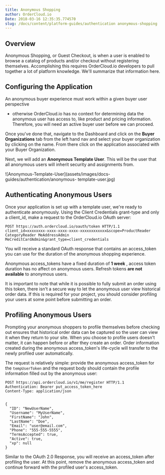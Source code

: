 ```yaml
---
title: Anonymous Shopping
author: OrderCloud.io 
Date: 2018-03-16 12:35:35.774570
slug: /docs/content/platform-guides/authentication anonymous-shopping
---
```



## Overview

Anonymous Shopping, or Guest Checkout, is when a user is enabled to browse a
catalog of products and/or checkout without registering themselves.
Accomplishing this requires OrderCloud.io developers to pull together a lot of
platform knowledge. We'll summarize that information here.

## Configuring the Application

An anonymous buyer experience must work within a given buyer user perspective
- otherwise OrderCloud.io has no context for determining data the anonymous
user has access to, like product and pricing information. Therefore, you will
need an active buyer user before we can proceed.

Once you've done that, navigate to the Dashboard and click on the **Buyer
Organizations** tab from the left hand nav and select your buyer organization
by clicking on the name. From there click on the application associated with
your Buyer Organization.

Next, we will add an **Anonymous Template User**. This will be the user that
all anonymous users will inherit security and assignments from.

![Anonymous-Template-User](assets/images/docs-guides/authentication/anonymous-
template-user.jpg)

## Authenticating Anonymous Users

Once your application is set up with a template user, we're ready to
authenticate anonymously. Using the Client Credentials grant-type and only a
client_id, make a request to the OrderCloud.io OAuth server:

    
    
    POST https://auth.ordercloud.io/oauth/token HTTP/1.1
    client_id=xxxxxxxx-xxxx-xxxx-xxxx-xxxxxxxxxxxx&scope=ProductReader CategoryReader MeAddressAdmin MeCreditCardAdmin&grant_type=client_credentials
    

You will receive a standard OAuth response that contains an access_token you
can use for the duration of the anonymous shopping experience.

Anonymous access_tokens have a fixed duration of **1 week** , access token
duration has no affect on anonymous users. Refresh tokens **are not
available** to anonymous users.

It is important to note that while it is possible to fully submit an order
using this token, there isn't a secure way to let the anonymous user view
historical order data. If this is required for your project, you should
consider profiling your users at some point before submitting an order.

## Profiling Anonymous Users

Prompting your anonymous shoppers to profile themselves before checking out
ensures that historical order data can be captured so the user can view it
when they return to your site. When you choose to profile users doesn't
matter, it can happen before or after they create an order. Order information
created during the anonymous access_token's life-cycle will transfer to the
newly profiled user automatically.

The request is relatively simple: provide the anonymous access_token for the
`tempUserToken` and the request body should contain the profile information
filled out by the anonymous user:

    
    
    POST https://api.ordercloud.io/v1/me/register HTTP/1.1
    Authentication: Bearer put_access_token_here
    Content-Type: application/json
    
    
    {
      "ID": "NewUserName",
      "Username": "MyUserName",
      "FirstName": "John",
      "LastName": "Doe",
      "Email": "user@email.com",
      "Phone": "555-555-5555",
      "TermsAccepted": true,
      "Active": true,
      "xp": null
    }
    

Similar to the OAuth 2.0 Response, you will receive an access_token after
profiling the user. At this point, remove the anonymous access_token and
continue forward with the profiled user's access_token.

